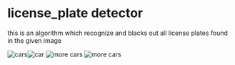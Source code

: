 # license_plate detector
 this is an algorithm which recognize and blacks out all license plates found in the given image
 
 ![cars](https://user-images.githubusercontent.com/76048260/111598825-4a0d3f80-87d8-11eb-99cc-d38e0c62391d.jpg)![car](https://user-images.githubusercontent.com/76048260/111598933-65784a80-87d8-11eb-9e4a-c8e27beae511.jpg)
![more cars](https://user-images.githubusercontent.com/76048260/111598938-67420e00-87d8-11eb-94b3-bb14bba25ccc.png)
![more cars](https://user-images.githubusercontent.com/76048260/111598958-6c06c200-87d8-11eb-8ccf-23a11a768044.png)

